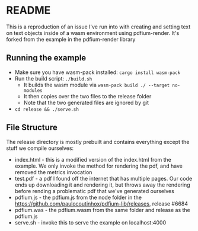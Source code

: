 # README

This is a reproduction of an issue I've run into with creating and setting text on text objects inside of a wasm environment using pdfium-render. It's forked from the example in the pdfium-render library

## Running the example

* Make sure you have wasm-pack installed: `cargo install wasm-pack`
* Run the build script: `./build.sh`
  * It builds the wasm module via `wasm-pack build ./ --target no-modules`
  * It then copies over the two files to the release folder
  * Note that the two generated files are ignored by git 
* `cd release && ./serve.sh`

## File Structure

The release directory is mostly prebuilt and contains everything except the stuff we compile ourselves:
* index.html - this is a modified version of the index.html from the example. We only invoke the method for rendering the pdf, and have removed the metrics invocation
* test.pdf - a pdf I found off the internet that has multiple pages. Our code ends up downloading it and rendering it, but throws away the rendering before rending a problematic pdf that we've generated ourselves
* pdfium.js - the pdfium.js from the node folder in the https://github.com/paulocoutinhox/pdfium-lib/releases, release #6684
* pdfium.was - the pdfium.wasm from the same folder and release as the pdfium.js
* serve.sh - invoke this to serve the example on localhost:4000

